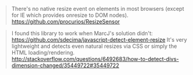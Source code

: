 > There's no native resize event on elements in most browsers (except for IE which provides  onresize  to DOM nodes).
> https://github.com/procurios/ResizeSensor

> I found this library to work when MarcJ's solution didn't:
> https://github.com/sdecima/javascript-detect-element-resize
> It's very lightweight and detects even natural resizes via CSS or simply the HTML loading/rendering.
> http://stackoverflow.com/questions/6492683/how-to-detect-divs-dimension-changed/35449722#35449722
